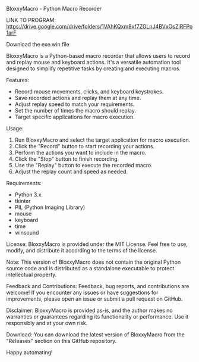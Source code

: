 BloxxyMacro - Python Macro Recorder

LINK TO PROGRAM:
https://drive.google.com/drive/folders/1VAhKQxm8xf7ZGLnJ4BVxOsZiRFPo1arF

Download the exe.win file


BloxxyMacro is a Python-based macro recorder that allows users to record and replay mouse and keyboard actions. It's a versatile automation tool designed to simplify repetitive tasks by creating and executing macros.

Features:
- Record mouse movements, clicks, and keyboard keystrokes.
- Save recorded actions and replay them at any time.
- Adjust replay speed to match your requirements.
- Set the number of times the macro should replay.
- Target specific applications for macro execution.

Usage:
1. Run BloxxyMacro and select the target application for macro execution.
2. Click the "Record" button to start recording your actions.
3. Perform the actions you want to include in the macro.
4. Click the "Stop" button to finish recording.
5. Use the "Replay" button to execute the recorded macro.
6. Adjust the replay count and speed as needed.

Requirements:
- Python 3.x
- tkinter
- PIL (Python Imaging Library)
- mouse
- keyboard
- time
- winsound

License:
BloxxyMacro is provided under the MIT License. Feel free to use, modify, and distribute it according to the terms of the license.

Note: This version of BloxxyMacro does not contain the original Python source code and is distributed as a standalone executable to protect intellectual property.

Feedback and Contributions:
Feedback, bug reports, and contributions are welcome! If you encounter any issues or have suggestions for improvements, please open an issue or submit a pull request on GitHub.

Disclaimer:
BloxxyMacro is provided as-is, and the author makes no warranties or guarantees regarding its functionality or performance. Use it responsibly and at your own risk.

Download:
You can download the latest version of BloxxyMacro from the "Releases" section on this GitHub repository.

Happy automating!


